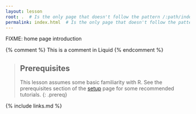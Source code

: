 ```yaml
---
layout: lesson
root: .  # Is the only page that doesn't follow the pattern /:path/index.html
permalink: index.html  # Is the only page that doesn't follow the pattern /:path/index.html
---
```

FIXME: home page introduction

<!-- this is an html comment -->

{% comment %} This is a comment in Liquid {% endcomment %}

> ## Prerequisites
>
> This lesson assumes some basic familiarity with R. 
> See the prerequisites section of the [setup](setup.html#prerequisites) page for some recommended tutorials.
{: .prereq}

{% include links.md %}
